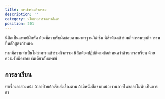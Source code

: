 ```yaml
---
title: การเข้าร่วมกิจกรรม
description: ''
category: นโยบายการจัดการศึกษา
position: 201
---
```


นิสิตเป็นแพทย์ฝึกหัด ต้องมีความรับผิดชอบตามมาตรฐานวิชาชีพ นิสิตต้องเข้าร่วมกิจกรรมทุกกิจกรรมที่หลักสูตรกำหนด

หากมีความจำเป็นไม่สามารถเข้าร่วมกิจกรรม นิสิตต้องปฏิบัติตามข้อกำหนดว่าด้วยการลาเรียน ด้วยความรับผิดชอบเช่นเดียวกับแพทย์

## การลาเรียน

ทำเรื่องลาล่วงหน้า ถ้าลาป่วยต้องรีบส่งเรื่องตาม ถ้ามีหนังสือจากหน่วยงานภายในขอลาไม่นับเป็นการลา

